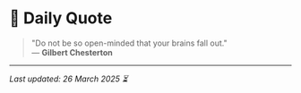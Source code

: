 # 📜 Daily Quote

> "Do not be so open-minded that your brains fall out."  
> — **Gilbert Chesterton**

---

_Last updated: 26 March 2025 ⏳_
